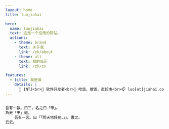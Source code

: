 ```yaml
---
layout: home
title: luojiahai

hero:
  name: luojiahai
  text: 这是一个没用的网站。
  actions:
    - theme: brand
      text: 关于我
      link: /zh/about
    - theme: alt
      text: 我的简历
      link: /zh/cv

features:
  - title: 我是谁
    details: |
      🤗 INTJ<br>🔭 软件开发者<br>🌱 吃饭、做饭、逛超市<br>📫 luo[at]jiahai.co
---
```


##

```ts
吾有一數。曰三。名之曰「甲」。
為是「甲」遍。
	吾有一言。曰「「問天地好在。」」。書之。
云云。
```
